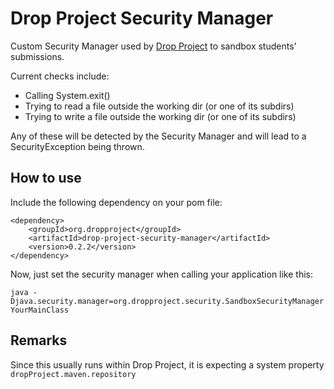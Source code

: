 # Drop Project Security Manager

Custom Security Manager used by [Drop Project](https://github.com/drop-project-edu/drop-project) to sandbox students' submissions.

Current checks include:
- Calling System.exit()
- Trying to read a file outside the working dir (or one of its subdirs)
- Trying to write a file outside the working dir (or one of its subdirs)

Any of these will be detected by the Security Manager and will lead to a SecurityException being thrown.

## How to use

Include the following dependency on your pom file:

    <dependency>
	    <groupId>org.dropproject</groupId>
	    <artifactId>drop-project-security-manager</artifactId>
	    <version>0.2.2</version>
	</dependency>
	
Now, just set the security manager when calling your application like this:

    java -Djava.security.manager=org.dropproject.security.SandboxSecurityManager YourMainClass

## Remarks

Since this usually runs within Drop Project, it is expecting a system property `dropProject.maven.repository`